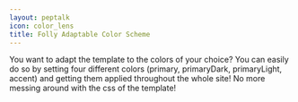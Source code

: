 ```yaml
---
layout: peptalk
icon: color_lens
title: Folly Adaptable Color Scheme
---
```

You want to adapt the template to the colors of your choice? You can easily do so by setting four different colors (primary, primaryDark, primaryLight, accent) and getting them applied throughout the whole site! No more messing around with the css of the template!